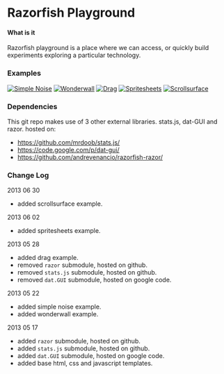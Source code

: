 Razorfish Playground
========

#### What is it ####

Razorfish playground is a place where we can access, or quickly build experiments exploring a particular technology.


### Examples ###

[![Simple Noise](http://andrevenancio.github.com/playground/noise/preview.png)](http://andrevenancio.github.com/playground/noise/simplenoise.html)
[![Wonderwall](http://andrevenancio.github.com/playground/wonderwall/preview.png)](http://andrevenancio.github.com/playground/wonderwall/wonderwall.html)
[![Drag](http://andrevenancio.github.com/playground/drag/preview.png)](http://andrevenancio.github.com/playground/drag/dragging.html)
[![Spritesheets](http://andrevenancio.github.com/playground/spritesheets/preview.png)](http://andrevenancio.github.com/playground/spritesheets/spritesheets.html)
[![Scrollsurface](http://andrevenancio.github.com/playground/scrollsurface/preview.png)](http://andrevenancio.github.com/playground/scrollsurface/scroll.html)


### Dependencies ###

This git repo makes use of 3 other external libraries. stats.js, dat-GUI and razor.
hosted on:
* https://github.com/mrdoob/stats.js/
* https://code.google.com/p/dat-gui/
* https://github.com/andrevenancio/razorfish-razor/



### Change Log ###
2013 06 30
* added scrollsurface example.

2013 06 02
* added spritesheets example.

2013 05 28
* added drag example.
* removed `razor` submodule, hosted on github.
* removed `stats.js` submodule, hosted on github.
* removed `dat.GUI` submodule, hosted on google code.

2013 05 22
* added simple noise example.
* added wonderwall example.

2013 05 17
* added `razor` submodule, hosted on github.
* added `stats.js` submodule, hosted on github.
* added `dat.GUI` submodule, hosted on google code.
* added base html, css and javascript templates.
